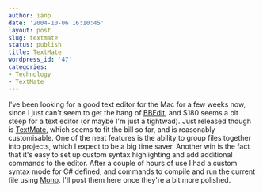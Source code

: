 ```yaml
---
author: ianp
date: '2004-10-06 16:10:45'
layout: post
slug: textmate
status: publish
title: TextMate
wordpress_id: '47'
categories:
- Technology
- TextMate
---
```


I've been looking for a good text editor for the Mac for a few weeks
now, since I just can't seem to get the hang of
[BBEdit](http://www.barebones.com/products/bbedit/index.shtml), and $180
seems a bit steep for a text editor (or maybe I'm just a tightwad). Just
released though is [TextMate](http://www.macromates.com), which seems to
fit the bill so far, and is reasonably customisable. One of the neat
features is the ability to group files together into projects, which I
expect to be a big time saver. Another win is the fact that it's easy to
set up custom syntax highlighting and add additional commands to the
editor. After a couple of hours of use I had a custom syntax mode for
C\# defined, and commands to compile and run the current file using
[Mono](http://www.go-mono.org). I'll post them here once they're a bit
more polished.
